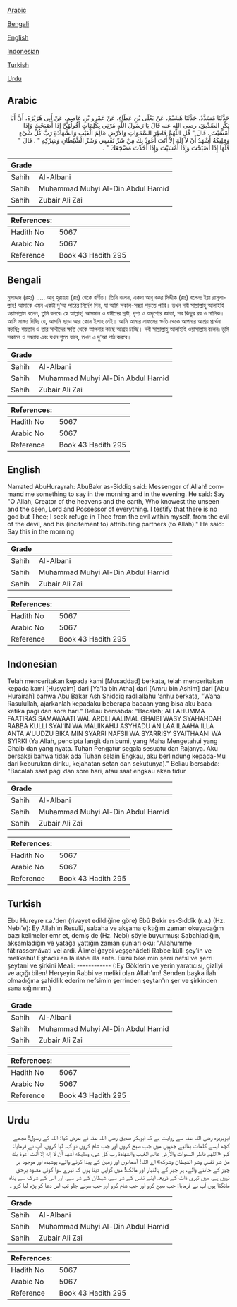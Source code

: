 [Arabic](#arabic)

[Bengali](#bengali)

[English](#english)

[Indonesian](#indonesian)

[Turkish](#turkish)

[Urdu](#urdu)

## Arabic


<div dir="rtl" lang="ar" style={{fontSize:'larger',backgroundColor:'#f8f9fa',padding:20}}>
حَدَّثَنَا مُسَدَّدٌ، حَدَّثَنَا هُشَيْمٌ، عَنْ يَعْلَى بْنِ عَطَاءٍ، عَنْ عَمْرِو بْنِ عَاصِمٍ، عَنْ أَبِي هُرَيْرَةَ، أَنَّ أَبَا بَكْرٍ الصِّدِّيقَ، رضى الله عنه قَالَ يَا رَسُولَ اللَّهِ مُرْنِي بِكَلِمَاتٍ أَقُولُهُنَّ إِذَا أَصْبَحْتُ وَإِذَا أَمْسَيْتُ ‏.‏ قَالَ ‏"‏ قُلِ اللَّهُمَّ فَاطِرَ السَّمَوَاتِ وَالأَرْضِ عَالِمَ الْغَيْبِ وَالشَّهَادَةِ رَبَّ كُلِّ شَىْءٍ وَمَلِيكَهُ أَشْهَدُ أَنْ لاَ إِلَهَ إِلاَّ أَنْتَ أَعُوذُ بِكَ مِنْ شَرِّ نَفْسِي وَشَرِّ الشَّيْطَانِ وَشِرْكِهِ ‏"‏ ‏.‏ قَالَ ‏"‏ قُلْهَا إِذَا أَصْبَحْتَ وَإِذَا أَمْسَيْتَ وَإِذَا أَخَذْتَ مَضْجَعَكَ ‏"‏ ‏.‏
</div>
<div style={{backgroundColor:'#f8f9fa',padding:20, marginBottom: 10}}><table> <thead> <tr> <th>Grade</th> <th></th> </tr> </thead> <tbody> <tr><td>Sahih</td><td>Al-Albani</td></tr><tr><td>Sahih</td><td>Muhammad Muhyi Al-Din Abdul Hamid</td></tr><tr><td>Sahih</td><td>Zubair Ali Zai</td></tr></tbody></table><table> <thead> <tr> <th>References:</th> <th></th> </tr> </thead> <tbody><tr><td>Hadith No</td><td>5067</td></tr><tr><td>Arabic No</td><td>5067</td></tr><tr><td>Reference</td><td>Book 43 Hadith 295</td></tr></tbody></table></div>

## Bengali


<div dir="ltr" lang="bn" style={{fontSize:'larger',backgroundColor:'#f8f9fa',padding:20}}>
মুসাদ্দাদ (রহঃ) ..... আবূ হুরায়রা (রাঃ) থেকে বর্ণিত। তিনি বলেন, একদা আবূ বকর সিদ্দীক (রাঃ) বলেনঃ ইয়া রাসূলাল্লাহ! আমাকে এমন একটা দু'আ পাঠের নির্দেশ দিন, যা আমি সকাল-সন্ধ্যা পড়তে পারি। তখন নবী সাল্লাল্লাহু আলাইহি ওয়াসাল্লাম বলেন, তুমি বলবেঃ হে আল্লাহ্‌! আসমান ও যমীনের স্রষ্টা, দৃশ্য ও অদৃশ্যের জ্ঞাতা, সব কিছুর রব ও মালিক। আমি সাক্ষ্য দিচ্ছি যে, আপনি ছাড়া আর কোন ইলাহ নেই। আমি আমার নাফসের ক্ষতি থেকে আপনার আশ্রয় প্রার্থনা করছি; শয়তান ও তার সাথীদের ক্ষতি থেকে আপনার কাছে আশ্রয় চাচ্ছি। নবী সাল্লাল্লাহু আলাইহি ওয়াসাল্লাম বলেনঃ তুমি সকালে ও সন্ধ্যায় এবং যখন শুতে যাবে, তখন এ দু'আ পাঠ করবে।
</div>
<div style={{backgroundColor:'#f8f9fa',padding:20, marginBottom: 10}}><table> <thead> <tr> <th>Grade</th> <th></th> </tr> </thead> <tbody> <tr><td>Sahih</td><td>Al-Albani</td></tr><tr><td>Sahih</td><td>Muhammad Muhyi Al-Din Abdul Hamid</td></tr><tr><td>Sahih</td><td>Zubair Ali Zai</td></tr></tbody></table><table> <thead> <tr> <th>References:</th> <th></th> </tr> </thead> <tbody><tr><td>Hadith No</td><td>5067</td></tr><tr><td>Arabic No</td><td>5067</td></tr><tr><td>Reference</td><td>Book 43 Hadith 295</td></tr></tbody></table></div>

## English


<div dir="ltr" lang="en" style={{fontSize:'larger',backgroundColor:'#f8f9fa',padding:20}}>
Narrated AbuHurayrah: AbuBakr as-Siddiq said: Messenger of Allah! command me something to say in the morning and in the evening. He said: Say "O Allah, Creator of the heavens and the earth, Who knowest the unseen and the seen, Lord and Possessor of everything. I testify that there is no god but Thee; I seek refuge in Thee from the evil within myself, from the evil of the devil, and his (incitement to) attributing partners (to Allah)." He said: Say this in the morning
</div>
<div style={{backgroundColor:'#f8f9fa',padding:20, marginBottom: 10}}><table> <thead> <tr> <th>Grade</th> <th></th> </tr> </thead> <tbody> <tr><td>Sahih</td><td>Al-Albani</td></tr><tr><td>Sahih</td><td>Muhammad Muhyi Al-Din Abdul Hamid</td></tr><tr><td>Sahih</td><td>Zubair Ali Zai</td></tr></tbody></table><table> <thead> <tr> <th>References:</th> <th></th> </tr> </thead> <tbody><tr><td>Hadith No</td><td>5067</td></tr><tr><td>Arabic No</td><td>5067</td></tr><tr><td>Reference</td><td>Book 43 Hadith 295</td></tr></tbody></table></div>

## Indonesian


<div dir="ltr" lang="id" style={{fontSize:'larger',backgroundColor:'#f8f9fa',padding:20}}>
Telah menceritakan kepada kami [Musaddad] berkata, telah menceritakan kepada kami [Husyaim] dari [Ya'la bin Atha] dari [Amru bin Ashim] dari [Abu Hurairah] bahwa Abu Bakar Ash Shiddiq radliallahu 'anhu berkata, "Wahai Rasulullah, ajarkanlah kepadaku beberapa bacaan yang bisa aku baca ketika pagi dan sore hari." Beliau bersabda: "Bacalah; ALLAHUMMA FAATIRAS SAMAWAATI WAL ARDLI AALIMAL GHAIBI WASY SYAHAHDAH RABBA KULLI SYAI'IN WA MALIIKAHU ASYHADU AN LAA ILAAHA ILLA ANTA A'UUDZU BIKA MIN SYARRI NAFSII WA SYARRISY SYAITHAANI WA SYIRKI (Ya Allah, pencipta langit dan bumi, yang Maha Mengetahui yang Ghaib dan yang nyata. Tuhan Pengatur segala sesuatu dan Rajanya. Aku bersaksi bahwa tidak ada Tuhan selain Engkau, aku berlindung kepada-Mu dari keburukan diriku, kejahatan setan dan sekutunya)." Beliau bersabda: "Bacalah saat pagi dan sore hari, atau saat engkau akan tidur
</div>
<div style={{backgroundColor:'#f8f9fa',padding:20, marginBottom: 10}}><table> <thead> <tr> <th>Grade</th> <th></th> </tr> </thead> <tbody> <tr><td>Sahih</td><td>Al-Albani</td></tr><tr><td>Sahih</td><td>Muhammad Muhyi Al-Din Abdul Hamid</td></tr><tr><td>Sahih</td><td>Zubair Ali Zai</td></tr></tbody></table><table> <thead> <tr> <th>References:</th> <th></th> </tr> </thead> <tbody><tr><td>Hadith No</td><td>5067</td></tr><tr><td>Arabic No</td><td>5067</td></tr><tr><td>Reference</td><td>Book 43 Hadith 295</td></tr></tbody></table></div>

## Turkish


<div dir="ltr" lang="tr" style={{fontSize:'larger',backgroundColor:'#f8f9fa',padding:20}}>
Ebu Hureyre r.a.'den (rivayet edildiğine göre) Ebû Bekir es-Sıddîk (r.a.) (Hz. Nebi'e): Ey Allah'ın Resulü, sabaha ve akşama çıktığım zaman okuyacağım bazı kelimeler emr et, demiş de (Hz. Nebi) şöyle buyurmuş: Sabahladığın, akşamladığın ve yatağa yattığın zaman şunları oku: "Allahumme fâtırassemâvati vel ardi. Âlimel ğaybi veşşehâdeti Rabbe külli şey'in ve melîkehü! Eşhadü en Iâ ilahe illa ente. Eûzü bike min şerri nefsî ve şerri şeytani ve şirkini Meali: ------------ (:Ey Göklerin ve yerin yaratıcısı, gizliyi ve açığı bilen! Herşeyin Rabbi ve meliki olan Allah'ım! Senden başka ilah olmadığına şahidlik ederim nefsimin şerrinden şeytan'ın şer ve şirkinden sana sığınırım.)
</div>
<div style={{backgroundColor:'#f8f9fa',padding:20, marginBottom: 10}}><table> <thead> <tr> <th>Grade</th> <th></th> </tr> </thead> <tbody> <tr><td>Sahih</td><td>Al-Albani</td></tr><tr><td>Sahih</td><td>Muhammad Muhyi Al-Din Abdul Hamid</td></tr><tr><td>Sahih</td><td>Zubair Ali Zai</td></tr></tbody></table><table> <thead> <tr> <th>References:</th> <th></th> </tr> </thead> <tbody><tr><td>Hadith No</td><td>5067</td></tr><tr><td>Arabic No</td><td>5067</td></tr><tr><td>Reference</td><td>Book 43 Hadith 295</td></tr></tbody></table></div>

## Urdu


<div dir="rtl" lang="ur" style={{fontSize:'larger',backgroundColor:'#f8f9fa',padding:20}}>
ابوہریرہ رضی اللہ عنہ سے روایت ہے کہ ابوبکر صدیق رضی اللہ عنہ نے عرض کیا: اللہ کے رسول! مجھے کچھ ایسے کلمات بتائیے جنہیں میں جب صبح کروں اور جب شام کروں تو کہہ لیا کروں، آپ نے فرمایا: کہو «اللهم فاطر السموات والأرض عالم الغيب والشهادة رب كل شىء ومليكه أشهد أن لا إله إلا أنت أعوذ بك من شر نفسي وشر الشيطان وشركه» اے اللہ! آسمانوں اور زمین کے پیدا کرنے والے، پوشیدہ اور موجود ہر چیز کے جاننے والے، ہر چیز کے پالنہار اور مالک! میں گواہی دیتا ہوں کہ تیرے سوا کوئی معبود برحق نہیں ہے، میں تیری ذات کے ذریعہ اپنے نفس کے شر سے، شیطان کے شر سے، اور اس کے شرک سے پناہ مانگتا ہوں آپ نے فرمایا: جب صبح کرو اور جب شام کرو اور جب سونے چلو تب اس دعا کو پڑھ لیا کرو ۔
</div>
<div style={{backgroundColor:'#f8f9fa',padding:20, marginBottom: 10}}><table> <thead> <tr> <th>Grade</th> <th></th> </tr> </thead> <tbody> <tr><td>Sahih</td><td>Al-Albani</td></tr><tr><td>Sahih</td><td>Muhammad Muhyi Al-Din Abdul Hamid</td></tr><tr><td>Sahih</td><td>Zubair Ali Zai</td></tr></tbody></table><table> <thead> <tr> <th>References:</th> <th></th> </tr> </thead> <tbody><tr><td>Hadith No</td><td>5067</td></tr><tr><td>Arabic No</td><td>5067</td></tr><tr><td>Reference</td><td>Book 43 Hadith 295</td></tr></tbody></table></div>